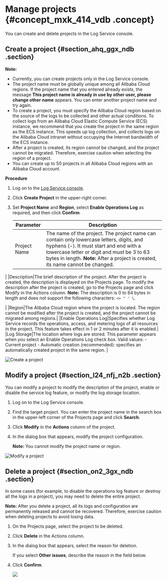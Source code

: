 # Manage projects {#concept_mxk_414_vdb .concept}

You can create and delete projects in the Log Service console.

## Create a project {#section_ahq_ggx_ndb .section}

**Note:** 

-   Currently, you can create projects only in the Log Service console.
-   The project name must be globally unique among all Alibaba Cloud regions. If the project name that you entered already exists, the message **This project name is already in use by other user, please change other name** appears. You can enter another project name and try again.
-   To create a project, you must specify the Alibaba Cloud region based on the source of the logs to be collected and other actual conditions. To collect logs from an Alibaba Cloud Elastic Compute Service \(ECS\) instance, we recommend that you create the project in the same region as the ECS instance. This speeds up log collection, and collects logs on the Alibaba Cloud intranet without occupying the Internet bandwidth of the ECS instance.
-   After a project is created, its region cannot be changed, and the project cannot be migrated. Therefore, exercise caution when selecting the region of a project.
-   You can create up to 50 projects in all Alibaba Cloud regions with an Alibaba Cloud account.

 **Procedure** 

1.  Log on to the [Log Service console](https://sls.console.aliyun.com).
2.  Click **Create Project** in the upper-right corner.
3.  Set **Project Name** and **Region**, select **Enable Operations Log** as required, and then click **Confirm**.

    |Parameter|Description|
    |---------|-----------|
    |Project Name|The name of the project. The project name can contain only lowercase letters, digits, and hyphens \(-\). It must start and end with a lowercase letter or digit and must be 3 to 63 bytes in length. **Note:** After a project is created, its name cannot be changed.

 |
    |Description|The brief description of the project. After the project is created, the description is displayed on the Projects page. To modify the description after the project is created, go to the Projects page and click Modify in the Actions column. **Note:** The description is 0 to 64 bytes in length and does not support the following characters: `<> " ' \`.

 |
    |Region|The Alibaba Cloud region where the project is located. The region cannot be modified after the project is created, and the project cannot be migrated among regions.|
    |Enable Operations Log|Specifies whether Log Service records the operations, access, and metering logs of all resources in the project. This feature takes effect in 1 or 2 minutes after it is enabled.|
    |Log Storage|The location where logs are stored. This parameter appears when you select an Enable Operations Log check box. Valid values:     -   Current project
    -   Automatic creation \(recommended\): specifies an automatically created project in the same region.
 |


![](images/7306_en-US.png "Create a project")

## Modify a project {#section_l24_nfj_n2b .section}

You can modify a project to modify the description of the project, enable or disable the service log feature, or modify the log storage location.

1.  Log on to the Log Service console.
2.  Find the target project. You can enter the project name in the search box in the upper-left corner of the Projects page and click **Search**.
3.  Click **Modify** in the **Actions** column of the project.
4.  In the dialog box that appears, modify the project configuration.

    **Note:** You cannot modify the project name or region.


![](images/7305_en-US.png "Modify a project")

## Delete a project {#section_on2_3gx_ndb .section}

In some cases \(for example, to disable the operations log feature or destroy all the logs in a project\), you may need to delete the entire project.

**Note:** After you delete a project, all its logs and configuration are permanently released and cannot be recovered. Therefore, exercise caution when deleting projects to avoid losing data.

1.  On the Projects page, select the project to be deleted.
2.  Click **Delete** in the Actions column.
3.  In the dialog box that appears, select the reason for deletion.

    If you select **Other issues**, describe the reason in the field below.

4.  Click **Confirm**.

    ![](http://static-aliyun-doc.oss-cn-hangzhou.aliyuncs.com/assets/img/13023/15623162262574_en-US.png)


